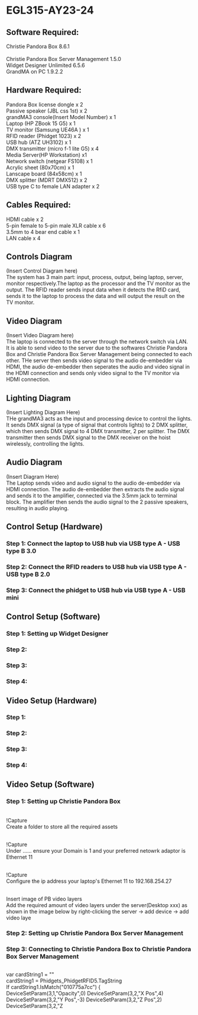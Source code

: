 # EGL315-AY23-24 
 
## Software Required:<br> 
Christie Pandora Box 8.6.1<br>  
Christie Pandora Box Server Management 1.5.0<br> 
Widget Designer Unlimited 6.5.6<br> 
GrandMA on PC 1.9.2.2<br> 
 
## Hardware Required:<br> 
Pandora Box license dongle x 2<br> 
Passive speaker (JBL css 1st) x 2<br> 
grandMA3 console(Insert Model Number) x 1<br> 
Laptop (HP ZBook 15 G5) x 1<br> 
TV monitor (Samsung UE46A ) x 1<br> 
RFID reader (Phidget 1023) x 2<br> 
USB hub (ATZ UH3102) x 1<br> 
DMX transmitter (micro f-1 lite G5) x 4<br> 
Media Server(HP Workstation) x1<br> 
Network switch (netgear FS108) x 1<br> 
Acrylic sheet (80x70cm) x 1<br> 
Lanscape board (84x58cm) x 1<br> 
DMX splitter (MDRT DMX512) x 2<br> 
USB type C to female LAN adapter x 2<br> 
 
## Cables Required:<br> 
HDMI cable x 2<br> 
5-pin female to 5-pin male XLR cable x 6<br> 
3.5mm to 4 bear end cable x 1<br> 
LAN cable x 4<br> 
 
## Controls Diagram 
(Insert Control Diagram here)<br> 
The system has 3 main part: input, process, output, being laptop, server, monitor respectively.The laptop as the processor and the TV monitor as the output. The RFID reader sends input data when it detects the RfiD card, sends it to the laptop to process the data and will output the result on the TV monitor. 
 
## Video Diagram 
(Insert Video Diagram here)<br> 
The laptop is connected to the server through the network switch via LAN. It is able to send video to the server due to the softwares Christie Pandora Box and Christie Pandora Box Server Management being connected to each other. THe server then sends video signal to the audio de-embedder via HDMI, the audio de-embedder then seperates the audio and video signal in the HDMI connection and sends only video signal to the TV monitor via HDMI connection.  
 
 
## Lighting Diagram 
(Insert Lighting Diagram Here)<br> 
THe grandMA3 acts as the input and processing device to control the lights. It sends DMX signal (a type of signal that controls lights) to 2 DMX splitter, which then sends DMX signal to 4 DMX transmitter, 2 per splitter. The DMX transmitter then sends DMX signal to the DMX receiver on the hoist wirelessly, controlling the lights. 
 
## Audio Diagram 
(Insert Diagram Here)<br> 
The Laptop sends video and audio signal to the audio de-embedder via HDMI connection. The audio de-embedder then extracts the audio signal and sends it to the amplifier, connected via the 3.5mm jack to terminal block. The amplifier then sends the audio signal to the 2 passive speakers, resulting in audio playing. 
 
## Control Setup (Hardware) 
<h3>Step 1: Connect the laptop to USB hub via USB type A - USB type B 3.0</h3> 
<h3>Step 2: Connect the RFID readers to USB hub via USB type A - USB type B 2.0</h3> 
<h3>Step 3: Connect the phidget to USB hub via USB type A - USB mini</h3> 
 
## Control Setup (Software) 
<h3>Step 1: Setting up Widget Designer</h3> 
<h3>Step 2:</h3> 
<h3>Step 3:</h3> 
<h3>Step 4:</h3> 
 
 
## Video Setup (Hardware) 
<h3>Step 1:</h3> 
<h3>Step 2:</h3> 
<h3>Step 3:</h3> 
<h3>Step 4:</h3> 
 
## Video Setup (Software) 
<h3>Step 1: Setting up Christie Pandora Box</h3> 
 
<br>!Capture<br> 
Create a folder to store all the required assets 
 
<br>!Capture<br> 
Under ...... ensure your Domain is 1 and your preferred netowrk adaptor is Ethernet 11  
 
<br>!Capture<br> 
Configure the ip address your laptop's Ethernet 11 to 192.168.254.27 
 
<br>Insert image of PB video layers<br> 
Add the required amount of video layers under the server(Desktop xxx) as shown in the image below by right-clicking the server -> add device -> add video laye 
 
 
 
<h3>Step 2: Setting up Christie Pandora Box Server Management</h3> 
<h3>Step 3: Connecting to Christie Pandora Box to Christie Pandora Box Server Management</h3> 
 
``` 
``` 
var cardString1 = ""  
cardString1 = Phidgets_PhidgetRFID5.TagString  
If cardString1.IsMatch("010775a7cc") {  
 DeviceSetParam(3,1,"Opacity",0) DeviceSetParam(3,2,"X Pos",4)  
 DeviceSetParam(3,2,"Y Pos",-3) DeviceSetParam(3,2,"Z Pos",2)  
 DeviceSetParam(3,2,"Z







